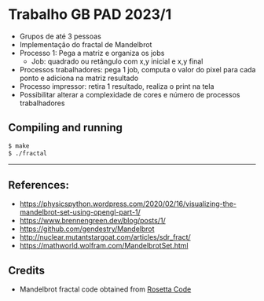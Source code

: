 # Trabalho GB PAD 2023/1

- Grupos de até 3 pessoas
- Implementação do fractal de Mandelbrot
- Processo 1: Pega a matriz e organiza os jobs
	- Job: quadrado ou retângulo com x,y inicial e x,y final
- Processos trabalhadores: pega 1 job, computa o valor do pixel para cada ponto e adiciona na matriz resultado
- Processo impressor: retira 1 resultado, realiza o print na tela
- Possibilitar alterar a complexidade de cores e número de processos trabalhadores

## Compiling and running

```sh
$ make
$ ./fractal
```

---

## References:
- https://physicspython.wordpress.com/2020/02/16/visualizing-the-mandelbrot-set-using-opengl-part-1/
- https://www.brennengreen.dev/blog/posts/1/
- https://github.com/gendestry/Mandelbrot
- http://nuclear.mutantstargoat.com/articles/sdr_fract/
- https://mathworld.wolfram.com/MandelbrotSet.html

## Credits

- Mandelbrot fractal code obtained from [Rosetta Code](https://rosettacode.org/wiki/Mandelbrot_set)
